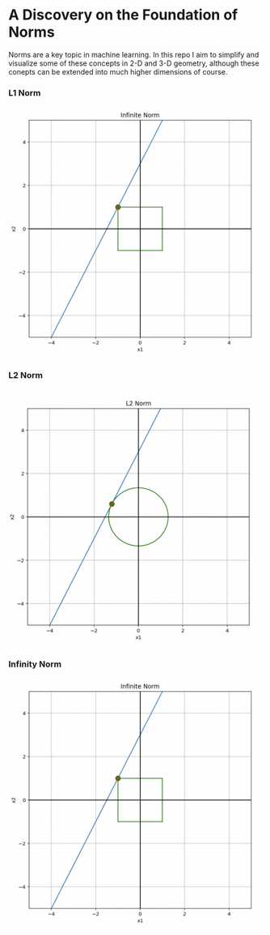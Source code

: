 # A Discovery on the Foundation of Norms

Norms are a key topic in machine learning. In this repo I aim to simplify and visualize some of these concepts in 2-D and 3-D geometry, although these conepts can be extended into much higher dimensions of course.


### L1 Norm
![2-D L1 Norm Visual](https://github.com/ae20cg/norms/blob/main/norm_plots/infnorm.png)

### L2 Norm
![2-D L2 Norm Visual](https://github.com/ae20cg/norms/blob/main/norm_plots/l2norm.png)

### Infinity Norm
![2-D Inf Norm Visual](https://github.com/ae20cg/norms/blob/main/norm_plots/infnorm.png)
